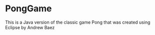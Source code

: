 # PongGame

This is a Java version of the classic game Pong that was created using Eclipse by Andrew Baez
